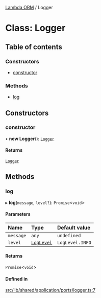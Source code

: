 [Lambda ORM](../README.md) / Logger

# Class: Logger

## Table of contents

### Constructors

- [constructor](Logger.md#constructor)

### Methods

- [log](Logger.md#log)

## Constructors

### constructor

• **new Logger**(): [`Logger`](Logger.md)

#### Returns

[`Logger`](Logger.md)

## Methods

### log

▸ **log**(`message`, `level?`): `Promise`\<`void`\>

#### Parameters

| Name | Type | Default value |
| :------ | :------ | :------ |
| `message` | `any` | `undefined` |
| `level` | [`LogLevel`](../enums/LogLevel.md) | `LogLevel.INFO` |

#### Returns

`Promise`\<`void`\>

#### Defined in

[src/lib/shared/application/ports/logger.ts:7](https://github.com/lambda-orm/lambdaorm-base/blob/41a05895716d06facf8eeb89fc05145036aa7b9b/src/lib/shared/application/ports/logger.ts#L7)
